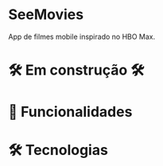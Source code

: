 # SeeMovies
App de filmes mobile inspirado no HBO Max.

# 🛠️ Em construção 🛠️

# 📲 Funcionalidades

# 🛠️ Tecnologias



